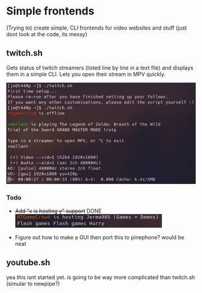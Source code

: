 # Simple frontends
(Trying to) create simple, CLI frontends for video websites and stuff
(just dont look at the code, its messy)

## twitch.sh

Gets status of twitch streamers (listed line by line in a text file) and displays them in a simple CLI. Lets you open their stream in MPV quickly.

![](https://raw.githubusercontent.com/j0lol/simplefrontends/main/twitchscreenshot.png)

### Todo
- ~~Add "x is hosting y" support~~ DONE 
![](https://raw.githubusercontent.com/j0lol/simplefrontends/main/twitchhosting.png)

- Figure out how to make a GUI then port this to pinephone? would be neat

## youtube.sh

yea this isnt started yet. is going to be way more complicated than twitch.sh (simular to newpipe?)
